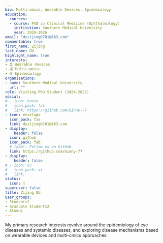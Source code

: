 ```yaml
---
bio: Multi-omics, Wearable Devices, Epidemiology.
education:
  courses:
  - course: PhD in Clinical Medicine (Ophthalmology)
    institution: Southern Medical University
    year: 2020-2026
email: "duzijing0701@163.com"
commentable: true
first_name: Zijing
last_name: DU
highlight_name: true
interests:
- ⌚️ Wearable devices
- 💰 Multi-omics
- 🌐 Epidemiology
organizations:
- name: Southern Medical University
  url: ""
role: Visiting PhD Student (2024-2025)
social:
# - icon: house
#   icon_pack: fas
#   link: https://github.com/Ginny-77
- icon: envelope
  icon_pack: fas
  link: duzijing0701@163.com
- display:
    header: false
  icon: github
  icon_pack: fab
  # label: Follow us on GitHub
  link: https://github.com/Ginny-77
- display:
    header: false
# - icon: cv
#   icon_pack: ai
#   link: 
status:
  icon: 👻
superuser: false
title: Zijing DU
user_groups:
- Students2
- Graduate Students2
- Alumni
---
```


My primary research interests revolve around the epidemiology of eye diseases and systemic diseases, and exploring disease mechanisms based on wearable devices and multi-omics approaches.
 

